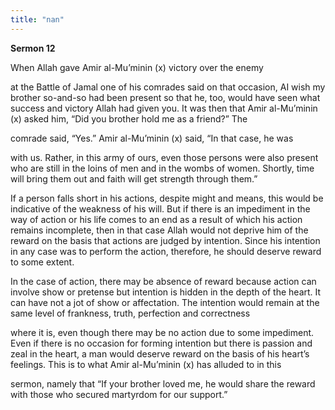 ```yaml
---
title: "nan" 
---
```

**Sermon 12**

When Allah gave Amir al\-Mu’minin \(x\) victory over the enemy

at the Battle of Jamal one of his comrades said on that occasion, AI wish my brother so\-and\-so had been present so that he, too, would have seen what success and victory Allah had given you\. It was then that Amir al\-Mu’minin \(x\) asked him, “Did you brother hold me as a friend?” The

comrade said, “Yes\.” Amir al\-Mu’minin \(x\) said, “In that case, he was

with us\. Rather, in this army of ours, even those persons were also present who are still in the loins of men and in the wombs of women\. Shortly, time will bring them out and faith will get strength through them\.”

If a person falls short in his actions, despite might and means, this would be indicative of the weakness of his will\. But if there is an impediment in the way of action or his life comes to an end as a result of which his action remains incomplete, then in that case Allah would not deprive him of the reward on the basis that actions are judged by intention\. Since his intention in any case was to perform the action, therefore, he should deserve reward to some extent\.

In the case of action, there may be absence of reward because action can involve show or pretense but intention is hidden in the depth of the heart\. It can have not a jot of show or affectation\. The intention would remain at the same level of frankness, truth, perfection and correctness

<a id="page368"></a>where it is, even though there may be no action due to some impediment\. Even if there is no occasion for forming intention but there is passion and zeal in the heart, a man would deserve reward on the basis of his heart’s feelings\. This is to what Amir al\-Mu’minin \(x\) has alluded to in this

sermon, namely that “If your brother loved me, he would share the reward with those who secured martyrdom for our support\.”

